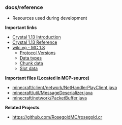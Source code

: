 ### docs/reference
- Resources used during development

**Important links**
- [Crystal 1.13 Introduction](https://crystal-lang.org/reference/1.13/tutorials/basics/index.html)
- [Crystal 1.13 Reference](https://crystal-lang.org/reference/1.13/syntax_and_semantics/index.html)
- [wiki.vg - MC 1.8](https://wiki.vg/index.php?title=Protocol&oldid=7368)
  - [Protocol Versions](https://wiki.vg/Protocol_version_numbers)
  - [Data types](https://wiki.vg/Data_types_(v47))
  - [Chunk data](https://wiki.vg/index.php?title=Chunk_Format&oldid=7164)
  - [Slot data](https://wiki.vg/index.php?title=Slot_Data&oldid=7094)

**Important files (Located in MCP-source)**
- [minecraft/client/network/NetHandlerPlayClient.java](./MCP-source/src/minecraft/net/minecraft/client/network/NetHandlerPlayClient.java)
- [minecraft/util/MessageDeserializer.java](./MCP-source/src/minecraft/net/minecraft/util/MessageDeserializer.java)
- [minecraft/network/PacketBuffer.java](./MCP-source/src/minecraft/net/minecraft/network/PacketBuffer.java)

**Related Projects**
- https://github.com/RosegoldMC/rosegold.cr